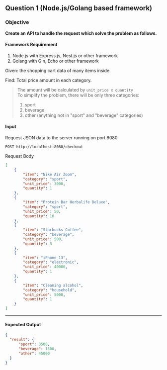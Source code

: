 
## Question 1 (Node.js/Golang based framework)
### Objective
**Create an API to handle the request which solve the problem as follows.**

#### Framework Requirement
1. Node.js with Express.js, Nest.js or other framework
2. Golang with Gin, Echo or other framework

Given: the shopping cart data of many items inside.

Find: Total price amount in each category.
> The amount will be calculated by `unit_price x quantity`  
> To simplify the problem, there will be only three categories:  
> 1. sport
> 2. beverage
> 3. other (anything not in "sport" and "beverage" categories)

#### Input
Request JSON data to the server running on port 8080

```
POST http://localhost:8080/checkout
```

Request Body
```json
[
    {
        "item": "Nike Air Zoom",
        "category": "sport",
        "unit_price": 3000,
        "quantity": 1
    },
    {
        "item": "Protein Bar Herbalife Deluxe",
        "category": "sport",
        "unit_price": 50,
        "quantity": 10
    },
    {
        "item": "Starbucks Coffee",
        "category": "beverage",
        "unit_price": 500,
        "quantity": 3
    },
    {
        "item": "iPhone 13",
        "category": "electronic",
        "unit_price": 40000,
        "quantity": 1
    },
    {
        "item": "Cleaning alcohol",
        "category": "household",
        "unit_price": 5000,
        "quantity": 1
    }
]
```

---

#### Expected Output

```json
{
  "result": {
      "sport": 3500,
      "beverage": 1500,
      "other": 45000
  }
}
```
